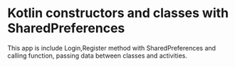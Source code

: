# Kotlin constructors and classes with SharedPreferences
This app is include Login,Register method with SharedPreferences and calling function, passing data between classes and activities.
